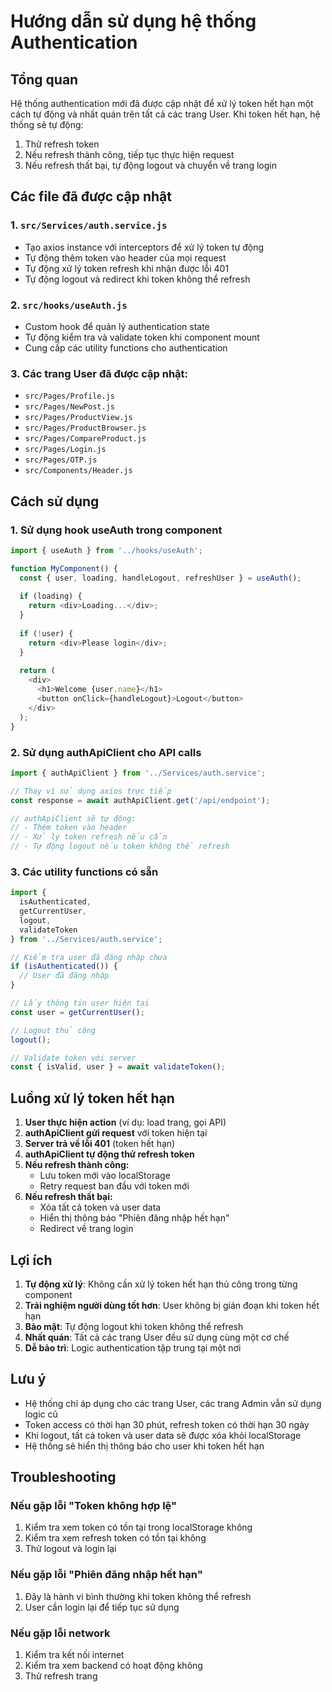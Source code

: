 # Hướng dẫn sử dụng hệ thống Authentication

## Tổng quan

Hệ thống authentication mới đã được cập nhật để xử lý token hết hạn một cách tự động và nhất quán trên tất cả các trang User. Khi token hết hạn, hệ thống sẽ tự động:

1. Thử refresh token
2. Nếu refresh thành công, tiếp tục thực hiện request
3. Nếu refresh thất bại, tự động logout và chuyển về trang login

## Các file đã được cập nhật

### 1. `src/Services/auth.service.js`
- Tạo axios instance với interceptors để xử lý token tự động
- Tự động thêm token vào header của mọi request
- Tự động xử lý token refresh khi nhận được lỗi 401
- Tự động logout và redirect khi token không thể refresh

### 2. `src/hooks/useAuth.js`
- Custom hook để quản lý authentication state
- Tự động kiểm tra và validate token khi component mount
- Cung cấp các utility functions cho authentication

### 3. Các trang User đã được cập nhật:
- `src/Pages/Profile.js`
- `src/Pages/NewPost.js`
- `src/Pages/ProductView.js`
- `src/Pages/ProductBrowser.js`
- `src/Pages/CompareProduct.js`
- `src/Pages/Login.js`
- `src/Pages/OTP.js`
- `src/Components/Header.js`

## Cách sử dụng

### 1. Sử dụng hook useAuth trong component

```javascript
import { useAuth } from '../hooks/useAuth';

function MyComponent() {
  const { user, loading, handleLogout, refreshUser } = useAuth();
  
  if (loading) {
    return <div>Loading...</div>;
  }
  
  if (!user) {
    return <div>Please login</div>;
  }
  
  return (
    <div>
      <h1>Welcome {user.name}</h1>
      <button onClick={handleLogout}>Logout</button>
    </div>
  );
}
```

### 2. Sử dụng authApiClient cho API calls

```javascript
import { authApiClient } from '../Services/auth.service';

// Thay vì sử dụng axios trực tiếp
const response = await authApiClient.get('/api/endpoint');

// authApiClient sẽ tự động:
// - Thêm token vào header
// - Xử lý token refresh nếu cần
// - Tự động logout nếu token không thể refresh
```

### 3. Các utility functions có sẵn

```javascript
import { 
  isAuthenticated, 
  getCurrentUser, 
  logout, 
  validateToken 
} from '../Services/auth.service';

// Kiểm tra user đã đăng nhập chưa
if (isAuthenticated()) {
  // User đã đăng nhập
}

// Lấy thông tin user hiện tại
const user = getCurrentUser();

// Logout thủ công
logout();

// Validate token với server
const { isValid, user } = await validateToken();
```

## Luồng xử lý token hết hạn

1. **User thực hiện action** (ví dụ: load trang, gọi API)
2. **authApiClient gửi request** với token hiện tại
3. **Server trả về lỗi 401** (token hết hạn)
4. **authApiClient tự động thử refresh token**
5. **Nếu refresh thành công:**
   - Lưu token mới vào localStorage
   - Retry request ban đầu với token mới
6. **Nếu refresh thất bại:**
   - Xóa tất cả token và user data
   - Hiển thị thông báo "Phiên đăng nhập hết hạn"
   - Redirect về trang login

## Lợi ích

1. **Tự động xử lý**: Không cần xử lý token hết hạn thủ công trong từng component
2. **Trải nghiệm người dùng tốt hơn**: User không bị gián đoạn khi token hết hạn
3. **Bảo mật**: Tự động logout khi token không thể refresh
4. **Nhất quán**: Tất cả các trang User đều sử dụng cùng một cơ chế
5. **Dễ bảo trì**: Logic authentication tập trung tại một nơi

## Lưu ý

- Hệ thống chỉ áp dụng cho các trang User, các trang Admin vẫn sử dụng logic cũ
- Token access có thời hạn 30 phút, refresh token có thời hạn 30 ngày
- Khi logout, tất cả token và user data sẽ được xóa khỏi localStorage
- Hệ thống sẽ hiển thị thông báo cho user khi token hết hạn

## Troubleshooting

### Nếu gặp lỗi "Token không hợp lệ"
1. Kiểm tra xem token có tồn tại trong localStorage không
2. Kiểm tra xem refresh token có tồn tại không
3. Thử logout và login lại

### Nếu gặp lỗi "Phiên đăng nhập hết hạn"
1. Đây là hành vi bình thường khi token không thể refresh
2. User cần login lại để tiếp tục sử dụng

### Nếu gặp lỗi network
1. Kiểm tra kết nối internet
2. Kiểm tra xem backend có hoạt động không
3. Thử refresh trang 